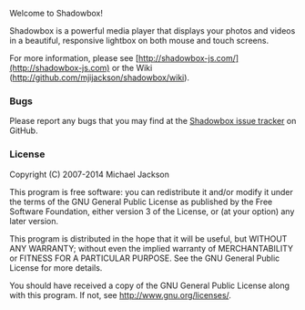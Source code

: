 Welcome to Shadowbox!

Shadowbox is a powerful media player that displays your photos and videos in a beautiful, responsive lightbox on both mouse and touch screens.

For more information, please see [http://shadowbox-js.com/](http://shadowbox-js.com) or the Wiki (http://github.com/mjijackson/shadowbox/wiki).

### Bugs

Please report any bugs that you may find at the [Shadowbox issue tracker](http://github.com/mjijackson/shadowbox/issues) on GitHub.

### License

Copyright (C) 2007-2014 Michael Jackson

This program is free software: you can redistribute it and/or modify it under the terms of the GNU General Public License as published by the Free Software Foundation, either version 3 of the License, or (at your option) any later version.

This program is distributed in the hope that it will be useful, but WITHOUT ANY WARRANTY; without even the implied warranty of MERCHANTABILITY or FITNESS FOR A PARTICULAR PURPOSE. See the GNU General Public License for more details.

You should have received a copy of the GNU General Public License along with this program. If not, see <http://www.gnu.org/licenses/>.
